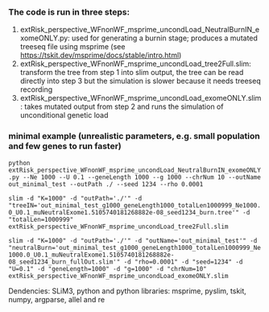 ### The code is run in three steps:
1. extRisk_perspective_WFnonWF_msprime_uncondLoad_NeutralBurnIN_exomeONLY.py: used for generating a burnin stage; produces a mutated treeseq file using msprime (see https://tskit.dev/msprime/docs/stable/intro.html)
2. extRisk_perspective_WFnonWF_msprime_uncondLoad_tree2Full.slim: transform the tree from step 1 into slim output, the tree can be read directly into step 3 but the simulation is slower because it needs treeseq recording
3. extRisk_perspective_WFnonWF_msprime_uncondLoad_exomeONLY.slim: takes mutated output from step 2 and runs the simulation of unconditional genetic load 

### minimal example (unrealistic parameters, e.g. small population and few genes to run faster) 
```python extRisk_perspective_WFnonWF_msprime_uncondLoad_NeutralBurnIN_exomeONLY.py --Ne 1000 --U 0.1 --geneLength 1000 --g 1000 --chrNum 10 --outName out_minimal_test --outPath ./ --seed 1234 --rho 0.0001```

```slim -d "K=1000" -d "outPath='./'" -d "treeIN='out_minimal_test_g1000_geneLength1000_totalLen1000999_Ne1000.0_U0.1_muNeutralExome1.5105740181268882e-08_seed1234_burn.tree'" -d "totalLen=1000999" extRisk_perspective_WFnonWF_msprime_uncondLoad_tree2Full.slim```

```slim -d "K=1000" -d "outPath='./'" -d "outName='out_minimal_test'" -d "neutralBurn='out_minimal_test_g1000_geneLength1000_totalLen1000999_Ne1000.0_U0.1_muNeutralExome1.5105740181268882e-08_seed1234_burn_fullOut.slim'" -d "rho=0.0001" -d "seed=1234" -d "U=0.1" -d "geneLength=1000" -d "g=1000" -d "chrNum=10" extRisk_perspective_WFnonWF_msprime_uncondLoad_exomeONLY.slim```

Dendencies:
SLiM3, python and python libraries: msprime, pyslim, tskit, numpy, argparse, allel and re
